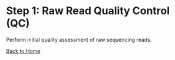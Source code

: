 # Step 1: Raw Read Quality Control (QC)

Perform initial quality assessment of raw sequencing reads.

[Back to Home](Home)
